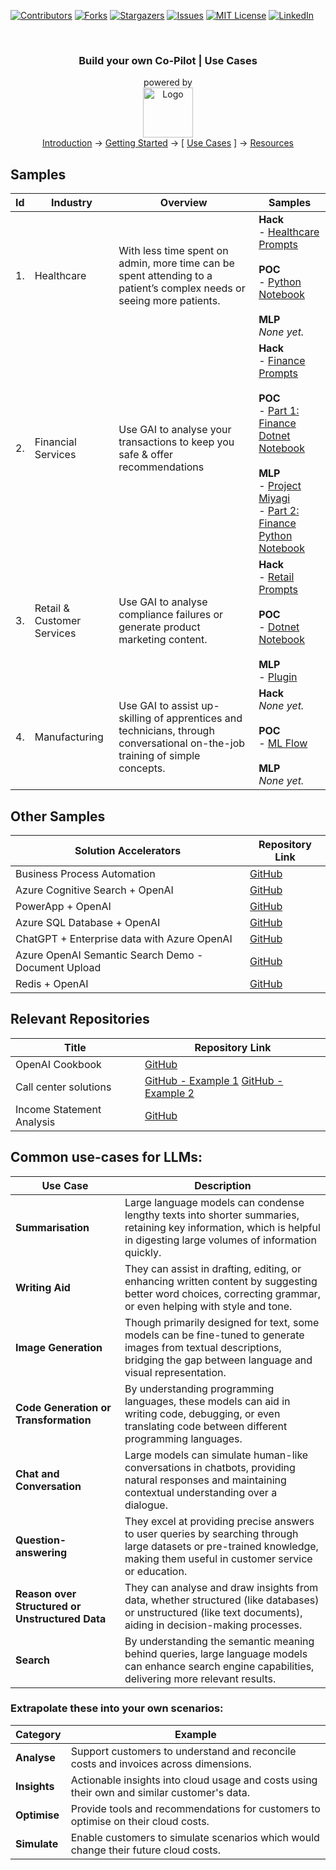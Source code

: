<a id="readme-top"></a>

<!-- PROJECT SHIELDS -->
<!--
*** Using markdown "reference style" links for readability.
*** Reference links are enclosed in brackets [ ] instead of parentheses ( ).
*** See the bottom of this document for the declaration of the reference variables
*** for contributors-url, forks-url, etc. This is an optional, concise syntax you may use.
*** https://www.markdownguide.org/basic-syntax/#reference-style-links
-->

[![Contributors][contributors-shield]][contributors-url]
[![Forks][forks-shield]][forks-url]
[![Stargazers][stars-shield]][stars-url]
[![Issues][issues-shield]][issues-url]
[![MIT License][license-shield]][license-url]
[![LinkedIn][linkedin-shield]][linkedin-url]


<!-- PROJECT LOGO -->
<br />
<div align="center">
  <h3 align="center">
    Build your own Co-Pilot | Use Cases
  </h3>

  <p align="center">
    powered by
    <br />
    <a href="https://github.com/rohit-lakhanpal/build-your-own-copilot">
      <img src="docs/img/logo.png" alt="Logo" height="80">
    </a>
    <br />    
    <a href="README.md">Introduction</a>
    →
    <a href="GETTING-STARTED.md">Getting Started</a>
    →
    [ <a href="USE-CASES.md"><u>Use Cases</u></a> ]
    →
    <a href="RESOURCES.md"><u>Resources</u></a> 

  </p>
</div>

## Samples

| Id    | Industry       | Overview                                                         | Samples                                      |
|-------|----------------|------------------------------------------------------------------|----------------------------------------------|
| 1. | Healthcare     | With less time spent on admin, more time can be spent attending to a patient’s complex needs or seeing more patients. | **Hack** <br /> - [Healthcare Prompts](./prompts/healthcare/1-healthcare.md) <br /><br /> **POC** <br /> - [Python Notebook](./notebooks/python/healthcare/1-healthcare.ipynb) <br /> <br /> **MLP** <br /> *None yet.* |
| 2. | Financial Services | Use GAI to analyse your transactions to keep you safe & offer recommendations | **Hack** <br /> - [Finance Prompts](./prompts/financial-services/2-financial-services.md) <br /><br /> **POC** <br /> - [Part 1: Finance Dotnet Notebook](./notebooks/dotnet/finance/3-financial-services.ipynb) <br /> <br /> **MLP** <br /> - [Project Miyagi](https://github.com/Azure-Samples/miyagi) <br /> - [Part 2: Finance Python Notebook](./notebooks/python/finance/3-financial-services-using-autogen.ipynb)   |
| 3. | Retail & Customer Services | Use GAI to analyse compliance failures or generate product marketing content. | **Hack** <br /> - [Retail Prompts](./prompts/retail/1-retail.md) <br /><br /> **POC** <br /> - [Dotnet Notebook](./notebooks/dotnet/retail/4-retail.ipynb) <br /> <br /> **MLP** <br /> - [Plugin](./plugins/retail/1-retail.md) |
| 4. | Manufacturing | Use GAI to assist up-skilling of apprentices and technicians, through conversational on-the-job training of simple concepts. | **Hack** <br /> *None yet.* <br /><br /> **POC** <br /> - [ML Flow](./flows/manufacturing/1-manufacturing.md) <br /> <br /> **MLP** <br /> *None yet.* |


## Other Samples

| Solution Accelerators          | Repository Link                                                                                                     |
|-------------------------------|----------------------------------------------------------------------------------------------------------------------|
| Business Process Automation   | [GitHub](https://github.com/Azure/business-process-automation)                                                       |
| Azure Cognitive Search + OpenAI | [GitHub](https://github.com/Azure-Samples/azure-search-openai-demo)                                                |
| PowerApp + OpenAI             | [GitHub](https://github.com/Azure/azure-openai-samples/tree/main/solution_accelerators/PowerApp)                    |
| Azure SQL Database + OpenAI   | [GitHub](https://github.com/louis-li/SqlGPT)                                                                        |
| ChatGPT + Enterprise data with Azure OpenAI | [GitHub](https://github.com/lordlinus/Enterprise-ChatGPT)                                             |
| Azure OpenAI Semantic Search Demo - Document Upload | [GitHub](https://github.com/MaheshSQL/openai-vector-search-demo)                             |
| Redis + OpenAI                | [GitHub](https://github.com/louis-li/pdfGPT)                                                                       |

## Relevant Repositories

| Title                       | Repository Link                                                                                                     |
|------------------------------|---------------------------------------------------------------------------------------------------------------------|
| OpenAI Cookbook              | [GitHub](https://github.com/openai/openai-cookbook)                                                                 |
| Call center solutions        | [GitHub - Example 1](https://github.com/jakeatmsft/AzureOpenAIExamples/blob/main/Examples/Speech/Conversation_SSML%20OpenAI.ipynb) [GitHub - Example 2](https://github.com/amulchapla/AI-Powered-Call-Center-Intelligence) |
| Income Statement Analysis    | [GitHub](https://github.com/jakeatmsft/AzureOpenAIExamples/blob/main/Examples/FormRecognizer/Balance_sheet_analysis.ipynb) |


## Common use-cases for LLMs:
| Use Case                                   | Description                                                                                                                                                             |
|--------------------------------------------|-------------------------------------------------------------------------------------------------------------------------------------------------------------------------|
| **Summarisation**                          | Large language models can condense lengthy texts into shorter summaries, retaining key information, which is helpful in digesting large volumes of information quickly. |
| **Writing Aid**                            | They can assist in drafting, editing, or enhancing written content by suggesting better word choices, correcting grammar, or even helping with style and tone.          |
| **Image Generation**                       | Though primarily designed for text, some models can be fine-tuned to generate images from textual descriptions, bridging the gap between language and visual representation. |
| **Code Generation or Transformation**      | By understanding programming languages, these models can aid in writing code, debugging, or even translating code between different programming languages.              |
| **Chat and Conversation**                  | Large models can simulate human-like conversations in chatbots, providing natural responses and maintaining contextual understanding over a dialogue.                     |
| **Question-answering**                    | They excel at providing precise answers to user queries by searching through large datasets or pre-trained knowledge, making them useful in customer service or education.   |
| **Reason over Structured or Unstructured Data** | They can analyse and draw insights from data, whether structured (like databases) or unstructured (like text documents), aiding in decision-making processes.              |
| **Search**                                 | By understanding the semantic meaning behind queries, large language models can enhance search engine capabilities, delivering more relevant results.                     |


### Extrapolate these into your own scenarios:

| Category  | Example                                                                                                                                                  |
|-----------|----------------------------------------------------------------------------------------------------------------------------------------------------------|
| **Analyse**    | Support customers to understand and reconcile costs and invoices across dimensions.                                                                 |
| **Insights**   | Actionable insights into cloud usage and costs using their own and similar customer's data.                                                        |
| **Optimise**   | Provide tools and recommendations for customers to optimise on their cloud costs.                                                                  |
| **Simulate**   | Enable customers to simulate scenarios which would change their future cloud costs.                                                                |


<!-- MARKDOWN LINKS & IMAGES -->
<!-- https://www.markdownguide.org/basic-syntax/#reference-style-links -->
[contributors-shield]: https://img.shields.io/github/contributors/rohit-lakhanpal/build-your-own-copilot.svg?style=for-the-badge
[contributors-url]: https://github.com/rohit-lakhanpal/build-your-own-copilot/graphs/contributors
[forks-shield]: https://img.shields.io/github/forks/rohit-lakhanpal/build-your-own-copilot.svg?style=for-the-badge
[forks-url]: https://github.com/rohit-lakhanpal/build-your-own-copilot/network/members
[stars-shield]: https://img.shields.io/github/stars/rohit-lakhanpal/build-your-own-copilot.svg?style=for-the-badge
[stars-url]: https://github.com/rohit-lakhanpal/build-your-own-copilot/stargazers
[issues-shield]: https://img.shields.io/github/issues/rohit-lakhanpal/build-your-own-copilot.svg?style=for-the-badge
[issues-url]: https://github.com/rohit-lakhanpal/build-your-own-copilot/issues
[license-shield]: https://img.shields.io/github/license/rohit-lakhanpal/build-your-own-copilot.svg?style=for-the-badge
[license-url]: https://github.com/rohit-lakhanpal/build-your-own-copilot/blob/master/LICENSE.txt
[linkedin-shield]: https://img.shields.io/badge/-LinkedIn-black.svg?style=for-the-badge&logo=linkedin&colorB=555
[linkedin-url]: https://www.linkedin.com/in/rohitlakhanpal



